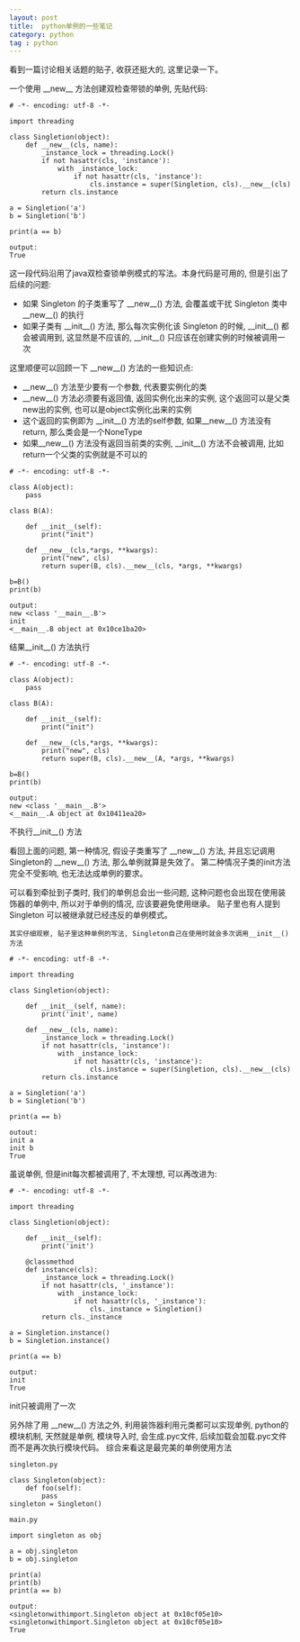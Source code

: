 ```yaml
---
layout: post
title:  python单例的一些笔记
category: python
tag : python
--- 
```


看到一篇讨论相关话题的贴子, 收获还挺大的, 这里记录一下。  

一个使用 \_\_new\_\_ 方法创建双检查带锁的单例, 先贴代码: 

```
# -*- encoding: utf-8 -*-

import threading

class Singletion(object):
	def __new__(cls, name):
		_instance_lock = threading.Lock()
		if not hasattr(cls, 'instance'):
			with _instance_lock:
				if not hasattr(cls, 'instance'):
					cls.instance = super(Singletion, cls).__new__(cls)
		return cls.instance

a = Singletion('a')
b = Singletion('b')

print(a == b)

output:
True

```
这一段代码沿用了java双检查锁单例模式的写法。本身代码是可用的, 但是引出了后续的问题:  

* 如果 Singleton 的子类重写了 \_\_new\_\_() 方法, 会覆盖或干扰 Singleton 类中 \_\_new\_\_() 的执行  
* 如果子类有 \_\_init\_\_() 方法, 那么每次实例化该 Singleton 的时候, \_\_init\_\_() 都会被调用到, 这显然是不应该的, \_\_init\_\_() 只应该在创建实例的时候被调用一次

这里顺便可以回顾一下 \_\_new\_\_() 方法的一些知识点: 

* \_\_new\_\_() 方法至少要有一个参数, 代表要实例化的类  
* \_\_new\_\_() 方法必须要有返回值, 返回实例化出来的实例, 这个返回可以是父类new出的实例, 也可以是object实例化出来的实例  
* 这个返回的实例即为 \_\_init\_\_() 方法的self参数, 如果\_\_new\_\_() 方法没有return, 那么类会是一个NoneType 
* 如果\_\_new\_\_() 方法没有返回当前类的实例, \_\_init\_\_() 方法不会被调用, 比如return一个父类的实例就是不可以的  

```
# -*- encoding: utf-8 -*-

class A(object):
    pass
 
class B(A):

    def __init__(self):
        print("init")

    def __new__(cls,*args, **kwargs):
        print("new", cls)
        return super(B, cls).__new__(cls, *args, **kwargs)
 
b=B()
print(b)

output:
new <class '__main__.B'>
init
<__main__.B object at 0x10ce1ba20>

```
结果\_\_init\_\_() 方法执行

```
# -*- encoding: utf-8 -*-

class A(object):
    pass
 
class B(A):

    def __init__(self):
        print("init")

    def __new__(cls,*args, **kwargs):
        print("new", cls)
        return super(B, cls).__new__(A, *args, **kwargs)
 
b=B()
print(b)

output:
new <class '__main__.B'>
<__main__.A object at 0x10411ea20>

```
不执行\_\_init\_\_() 方法

看回上面的问题, 第一种情况, 假设子类重写了 \_\_new\_\_() 方法, 并且忘记调用Singleton的 \_\_new\_\_() 方法, 那么单例就算是失效了。 第二种情况子类的init方法完全不受影响, 也无法达成单例的要求。

可以看到牵扯到子类时, 我们的单例总会出一些问题, 这种问题也会出现在使用装饰器的单例中, 所以对于单例的情况, 应该要避免使用继承。 贴子里也有人提到 Singleton 可以被继承就已经违反的单例模式。 

`其实仔细观察, 贴子里这种单例的写法, Singleton自己在使用时就会多次调用__init__() 方法` 

```
# -*- encoding: utf-8 -*-

import threading

class Singletion(object):

	def __init__(self, name):
		print('init', name)

	def __new__(cls, name):
		_instance_lock = threading.Lock()
		if not hasattr(cls, 'instance'):
			with _instance_lock:
				if not hasattr(cls, 'instance'):
					cls.instance = super(Singletion, cls).__new__(cls)
		return cls.instance

a = Singletion('a')
b = Singletion('b')

print(a == b)

outout:
init a
init b
True

```
虽说单例, 但是init每次都被调用了, 不太理想, 可以再改进为:

```
# -*- encoding: utf-8 -*-

import threading

class Singletion(object):

	def __init__(self):
		print('init')

	@classmethod
	def instance(cls):
		_instance_lock = threading.Lock()
		if not hasattr(cls, '_instance'):
			with _instance_lock:
				if not hasattr(cls, '_instance'):
					cls._instance = Singletion()
		return cls._instance

a = Singletion.instance()
b = Singletion.instance()

print(a == b)

output:
init
True

```
init只被调用了一次

另外除了用 \_\_new\_\_() 方法之外, 利用装饰器利用元类都可以实现单例, python的模块机制, 天然就是单例, 模块导入时, 会生成.pyc文件, 后续加载会加载.pyc文件而不是再次执行模块代码。 综合来看这是最完美的单例使用方法

```
singleton.py

class Singleton(object):
    def foo(self):
        pass
singleton = Singleton()

main.py

import singleton as obj

a = obj.singleton
b = obj.singleton

print(a)
print(b)
print(a == b)

output:
<singletonwithimport.Singleton object at 0x10cf05e10>
<singletonwithimport.Singleton object at 0x10cf05e10>
True

```

